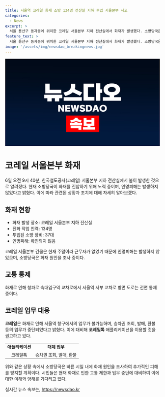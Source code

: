 ```yaml
---
title: 서울역 코레일 화재 소방 134명 전산실 지하 투입 서울본부 사고
categories:
  - News
excerpt: >
  서울 용산구 동자동에 위치한 코레일 서울본부 지하 전산실에서 화재가 발생했다. 소방당국은 현재 37대의 장비와 134명의 인력을 동원하여 진화 작업을 벌이고 있으며, 인명피해는 확인되지 않았다. 화재로 인해 코레일 업무에 지장이 생겼고, 주말이라 건물에 근무하는 인원은 없었다고 한다. 해당 사고는 정확한 원인을 조사 중에 있다. 도로 통제로 인해 교통에 영향을 미치고 있으며, 코레일은 코레일톡 애플리케이션을 이용할 것을 당부했다.
feature_text: >
  서울 용산구 동자동에 위치한 코레일 서울본부 지하 전산실에서 화재가 발생했다. 소방당국은 현재 37대의 장비와 134명의 인력을 동원하여 진화 작업을 벌이고 있으며, 인명피해는 확인되지 않았다. 화재로 인해 코레일 업무에 지장이 생겼고, 주말이라 건물에 근무하는 인원은 없었다고 한다. 해당 사고는 정확한 원인을 조사 중에 있다. 도로 통제로 인해 교통에 영향을 미치고 있으며, 코레일은 코레일톡 애플리케이션을 이용할 것을 당부했다.
image: '/assets/img/newsdao_breakingnews.jpg'
---
```


<p><img src="/assets/img/newsdao_breakingnews.jpg" alt="cryptoinkorea 속보" /></p>

<h1>코레일 서울본부 화재</h1>

<p data-ke-size="size16">6일 오전 9시 40분, 한국철도공사(코레일) 서울본부 지하 전산실에서 불이 발생한 것으로 알려졌다. 현재 소방당국이 화재를 진압하기 위해 노력 중이며, 인명피해는 발생하지 않았다고 밝혔다. 이에 따라 관련된 상황과 조치에 대해 자세히 알아보겠다.</p>

<h2 data-ke-size="size26">화재 현황</h2>

<ul>
  <li>화재 발생 장소: 코레일 서울본부 지하 전산실</li>
  <li>진화 작업 인력: 134명</li>
  <li>투입된 소방 장비: 37대</li>
  <li>인명피해: 확인되지 않음</li>
</ul>

<p data-ke-size="size16">코레일 서울본부 건물은 현재 주말이라 근무자가 없었기 때문에 인명피해는 발생하지 않았으며, 소방당국은 화재 원인을 조사 중이다.</p>

<h2 data-ke-size="size26">교통 통제</h2>

<p data-ke-size="size16">화재로 인해 청파로 숙대입구역 교차로에서 서울역 서부 교차로 방면 도로는 전면 통제 중이다.</p>

<h2 data-ke-size="size26">코레일 업무 대응</h2>

<p data-ke-size="size16"><b>코레일</b>은 화재로 인해 서울역 창구에서의 업무가 불가능하며, 승차권 조회, 발매, 환불 등의 업무가 중단되었다고 밝혔다. 이에 대비해 <b>코레일톡</b> 애플리케이션을 이용할 것을 권고하고 있다. </p>

<table>
  <tr>
    <td style="text-align: center; height: 17px;"><b>애플리케이션</b></td>
    <td style="text-align: center; height: 17px;"><b>대체 업무</b></td>
  </tr>
  <tr>
    <td style="text-align: center; height: 17px;">코레일톡</td>
    <td style="text-align: center; height: 17px;">승차권 조회, 발매, 환불</td>
  </tr>
</table>

<p data-ke-size="size16">위와 같은 상황 속에서 소방당국은 빠른 시일 내에 화재 원인을 조사하여 추가적인 피해를 방지할 계획이다. 시민들은 현재 화재로 인한 교통 제한과 업무 중단에 대비하여 이에 대한 이해와 양해를 기다리고 있다.</p>
실시간 뉴스 속보는, <a href="https://newsdao.kr" rel="dofollow">https://newsdao.kr</a>


